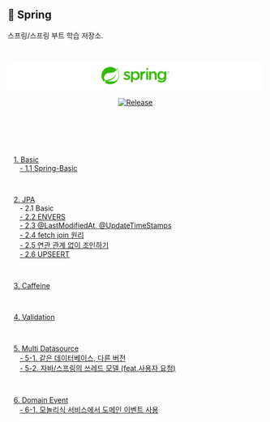## 🍃 Spring

스프링/스프링 부트 학습 저장소.

<br/>

![images](./resource/images/spring-logo.png)

<div align="center">

[![Release](https://img.shields.io/badge/-%F0%9F%93%9A%20Spring_Framework-brightgreen)](https://github.com/spring-projects/spring-framework)
</div>

<br/><br/><br/><br/>

&nbsp;&nbsp; [1. Basic](https://github.com/study-history/spring-study/tree/main/basic)<br/>
&nbsp;&nbsp;&nbsp;&nbsp;&nbsp; [- 1.1 Spring-Basic](https://github.com/study-history/spring-study/tree/main/basic) <br/>

<br/>

&nbsp;&nbsp; [2. JPA](https://github.com/study-history/spring-study/tree/main/jpa) <br/>
&nbsp;&nbsp;&nbsp;&nbsp;&nbsp; - 2.1 Basic <br/>
&nbsp;&nbsp;&nbsp;&nbsp;&nbsp; [- 2.2 ENVERS](https://github.com/study-history/spring-study/blob/main/jpa/src/main/resources/docs/data_type/ENVERS.md) <br/>
&nbsp;&nbsp;&nbsp;&nbsp;&nbsp; [- 2.3 @LastModifiedAt, @UpdateTimeStamps](https://github.com/study-history/spring-study/blob/main/jpa/src/main/resources/docs/data_type/UPDATE_TIMESTAMP.md) <br/>
&nbsp;&nbsp;&nbsp;&nbsp;&nbsp; [- 2.4 fetch join 원리](https://github.com/study-history/spring-study/blob/main/jpa/src/main/resources/docs/join/FETCH_JOIN.md)<br/>
&nbsp;&nbsp;&nbsp;&nbsp;&nbsp; [- 2.5 연관 관계 없이 조인하기](https://github.com/study-history/spring-study/blob/main/jpa/src/main/resources/docs/join/JOIN_WITHOUT_RELATIONSHIP.md)<br/>
&nbsp;&nbsp;&nbsp;&nbsp;&nbsp; [- 2.6 UPSEERT](https://github.com/study-history/spring-study/blob/main/jpa/src/main/resources/docs/join/UPSERT.md)<br/>

<br/>

&nbsp;&nbsp; [3. Caffeine]() <br/>

<br/>

&nbsp;&nbsp; [4. Validation]() <br/>

<br/>

&nbsp;&nbsp; [5. Multi Datasource]() <br/>
&nbsp;&nbsp;&nbsp;&nbsp;&nbsp; [- 5-1. 같은 데이터베이스, 다른 버전](https://github.com/study-history/spring-study/tree/main/multi-datasource/multi-datasource/resources)<br/>
&nbsp;&nbsp;&nbsp;&nbsp;&nbsp; [- 5-2. 자바/스프링의 쓰레드 모델 (feat.사용자 요청)](https://github.com/study-history/spring-study/tree/main/multi-datasource/threadpool/resource/thread)<br/>

<br/>

&nbsp;&nbsp; [6. Domain Event]() <br/>
&nbsp;&nbsp;&nbsp;&nbsp;&nbsp; [- 6-1. 모놀리식 서비스에서 도메인 이벤트 사용](https://github.com/study-history/spring-study/blob/main/domain-event/mono/resource/MONO.md)<br/>
